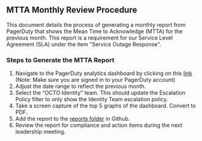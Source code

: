## MTTA Monthly Review Procedure

This document details the process of generating a monthly report from PagerDuty that shows the Mean Time to Acknowledge (MTTA) for the previous month. This report is a requirement for our Service Level Agreement (SLA) under the item "Service Outage Response".

### Steps to Generate the MTTA Report

1. Navigate to the PagerDuty analytics dashboard by clicking on this [link](https://dsva.pagerduty.com/analytics/overview-dashboard?end=2024-04-30T23%3A59%3A59&escalation_policy_ids=PTB3BI4&priority=null&service_ids=all&start=2024-04-01T00%3A00%3A00&team_ids=P8F5Y90&urgency=all&ref=share-button) (Note: Make sure you are signed in to your PagerDuty account)
2. Adjust the date range to reflect the previous month.
3. Select the “OCTO Identity” team. This should update the Escalation Policy filter to only show the Identity Team escalation policy. 
4. Take a screen capture of the top 5 graphs of the dashboard. Convert to PDF.
5. Add the report to the [reports folder](https://github.com/department-of-veterans-affairs/va.gov-team/tree/master/products/identity/SLA/Reports) in Github.
6. Review the report for compliance and action items during the next leadership meeting.

